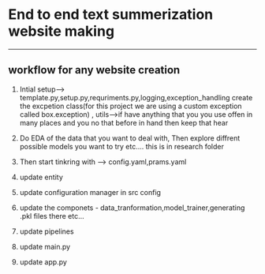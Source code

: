 # End to end text summerization website making
---
## workflow for any website creation
1. Intial setup--> template.py,setup.py,requriments.py,logging,exception_handling create the excpetion class(for this project we are using a custom exception called box.exception) , utils-->if have anything that you you use offen in many places and you no that before in hand then keep that hear

2. Do EDA of the data that you want to deal with, Then explore diffrent possible models you want to try etc.... this is in research folder

3. Then start tinkring with --> config.yaml,prams.yaml
4. update entity
5. update configuration manager in src config
6. update the componets - data_tranformation,model_trainer,generating .pkl files there etc...
7. update pipelines 
8. update main.py
9. update app.py
